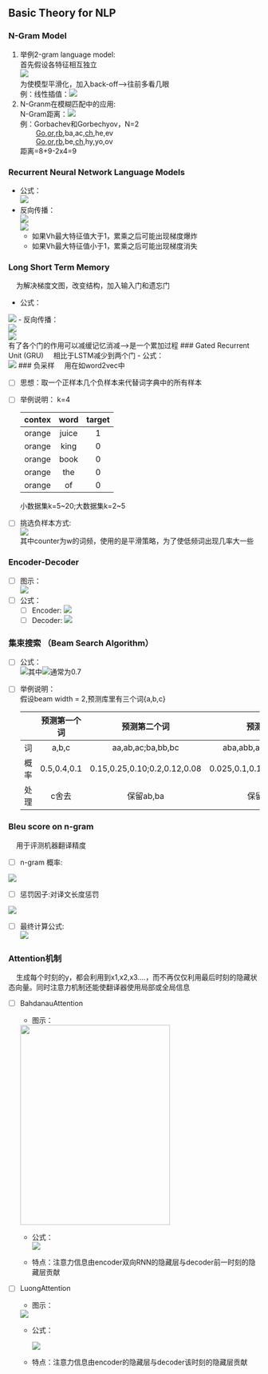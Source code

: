 ## Basic Theory for NLP
### N-Gram Model
1. 举例2-gram language model:<br>
    首先假设各特征相互独立<br>
<img src="http://latex.codecogs.com/gif.latex?%5Cbegin%7Baligned%7D%20p%28w_1%2Cw_2%2Cw_3%2C...%2Cw_n%29%26%3Dp%28w_1%29%5Ccdot%20p%28w_2%7Cw_1%29%20%5Ccdot%20p%28w_3%7Cw_1%2Cw_2%29%20%5Ccdot%20%5C%20...%20%5C%20%5Ccdot%20p%28w_n%7Cw_1%2Cw_2%2C...%2Cw_n-1%29%20%5C%5C%5B2ex%5D%20%26%20%5Capprox%20p%28w_1%29%20%5Ccdot%20p%28w_2%7Cw_1%29%20%5Ccdot%20p%28w_3%7Cw_2%29%5Ccdot%20%5C%20...%20%5C%20%5Ccdot%20p%28w&plus;n%7Cw_n-1%29%20%5Cend%7Baligned%7D"/><br>
为使模型平滑化，加入back-off-->往前多看几眼<br>
例：线性插值：<img src="http://latex.codecogs.com/gif.latex?p%28w_n%7Cw_%7Bn-2%7D%2Cw_%7Bn-1%7D%29%3D%5Clambda_3%20%5C%20p%28w_n%7Cw_%7Bn-2%7D%2Cw_%7Bn-1%7D%29&plus;%5Clambda_2%20%5C%20p%28w_n%7Cw_n-1%29&plus;%5Clambda_1%20%5C%20p%28w_n%29%20%5C%5C%20%5C%20%5C%20%5C%20%5C%20%5C%20%5C%20%5C%20%5C%20%5C%20%5C%20%5C%20%5C%20%5C%20%5C%20%5C%20%5C%20%5C%20%5C%20%5C%20%5C%20%5C%20%5C%20%5C%20%5C%20%5C%20%5C%20%5C%20%5C%20%5C%20%5Clambda_1%20&plus;%20%5Clambda_2&plus;%5Clambda_3%3D1"/>
2. N-Granm在模糊匹配中的应用:<br>
    N-Gram距离：<img src="http://latex.codecogs.com/gif.latex?%7CG_N%28s%29%7C&plus;%7CG_N%28t%29%7C-2%20%5Ctimes%20%7CG_N%28s%29%5Ccap%20G_N%28t%29%7C"/><br>
例：Gorbachev和Gorbechyov，N=2<br>
&nbsp; &nbsp; &nbsp; &nbsp; <u>Go</u>,<u>or</u>,<u>rb</u>,ba,ac,<u>ch</u>,he,ev<br>
&nbsp; &nbsp; &nbsp; &nbsp; <u>Go</u>,<u>or</u>,<u>rb</u>,be,<u>ch</u>,hy,yo,ov<br>
距离=8+9-2x4=9
### Recurrent Neural Network Language Models
- 公式：<br>
    <img src="http://latex.codecogs.com/gif.latex?h_n%3Dg%28V%5Bx_n%3Bh_%7Bn-1%7D&plus;c%5D%20%5C%5C%5B2ex%5D%20%5C%20%5Chat%20p_n%3Dsoftmax%28wh_n&plus;b%29"/>
- 反向传播：<br>
<img src="http://latex.codecogs.com/gif.latex?h_n%3Dg%28V_xx_n&plus;V_hh_%7Bn-1%7D&plus;c%29%20%5C%5C%5B2ex%5D%20%5C%20V_xx_n&plus;V_hh_%7Bn-1%7D&plus;c%3D%20z_n%20%5C%5C%5B2ex%5D%20%5C%20%5Cfrac%7B%5Cpartial%20h_n%7D%7B%5Cpartial%20z_n%7D%3Ddiag%28g%27%28z_n%29%29%20%5C%5C%5B2ex%5D%20%5C%20%5Cfrac%7B%5Cpartial%20z_n%7D%7B%5Cpartial%20h_n-1%7D%3DV_h%20%5C%5C"><br>
<img src="http://latex.codecogs.com/gif.latex?%5Cbegin%7Baligned%7D%20%5Cfrac%7B%5Cpartial%20costN%7D%7B%5Cpartial%20h_1%7D%20%26%3D%20%5Cfrac%7B%5Cpartial%20costN%7D%7B%5Cpartial%20%5Chat%20p_n%7D%5Ccdot%20%5Cfrac%7B%5Cpartial%20%5Chat%20p_n%7D%7B%5Cpartial%20h_n%7D%5Ccdot%20%28%5Cprod_%7Bn%20%5Cin%20%5C%7BN%2C...%2C2%5C%7D%7D%5Cfrac%7B%5Cpartial%20h_n%7D%7B%5Cpartial%20h_%7Bn-1%7D%7D%5Ccdot%20%5Cfrac%7B%5Cpartial%20z_n%7D%7B%5Cpartial%20h_%7Bn-1%7D%7D%29%20%5C%5C%5B2ex%5D%20%26%3D%20%5Cfrac%7B%5Cpartial%20costN%7D%7B%5Cpartial%20%5Chat%20p_n%7D%5Ccdot%20%5Cfrac%7B%5Cpartial%20%5Chat%20p_n%7D%7B%5Cpartial%20h_n%7D%5Ccdot%20%28%5Cprod_%7Bn%20%5Cin%20%5C%7BN%2C...%2C2%5C%7D%7Ddiag%28g%27%28z_n%29V_h%29%20%5Cend%7Baligned%7D"/><br>
  - 如果Vh最大特征值大于1，累乘之后可能出现梯度爆炸
  - 如果Vh最大特征值小于1，累乘之后可能出现梯度消失<br>
### Long Short Term Memory
&nbsp; &nbsp; 为解决梯度文图，改变结构，加入输入门和遗忘门<br>
- 公式：<br>
<img src="http://latex.codecogs.com/gif.latex?f_t%3D%5Csigma%28W_fx_t&plus;U_fh_%7Bt-1%7D&plus;b_f%29--%3Eforget%20gate%20%5C%5C%5B2ex%5D%20%5C%20i_t%3D%5Csigma%28W_ix_t&plus;U_ih_%7Bt-1%7D&plus;b_i%29--%3Einput%20gate%20%5C%5C%5B2ex%5D%20%5C%20o_t%3D%5Csigma%28W_ox_t&plus;U_oh_%7Bt-1%7D&plus;b_o%29--%3Eoutput%20gate%20%5C%5C%5B2ex%5D%20%5Chat%20c_t%20%3D%20%5Ctanh%28W_cx_t&plus;U_ch_%7Bt-1%7D&plus;b_c%29%20%5C%5C%5B2ex%5D%20c_t%20%3D%20f_t%20%5Ccirc%20c_%7Bt-1%7D&plus;i_t%5Ccirc%20%5Chat%20c_t%20%5C%5C%5B2ex%5D%20h_t%20%3D%20o_t%20%5Ccirc%20%5Ctanh%28c_t%29"/>
- 反向传播：<br>
<img src="http://latex.codecogs.com/gif.latex?%5Cdelta%20o%5Et%20%3D%20%5Cdelta%20h_i%5Et%20%5Ccdot%20%5Cfrac%7B%5Cpartial%20h_i%5Et%7D%7B%5Cpartial%20o_i%5Et%7D%3D%5Cdelta%20h_i%5Et%5Ctanh%28c_i%5Et%29%20%5C%5C%5B2ex%5D%20%5C%20%5Cdelta%20c%5Et%3D%5Cdelta%20h_i%5Et%5Ccdot%20%5Cfrac%7B%5Cpartial%20h_i%5Et%7D%7B%5Cpartial%20c_i%5Et%7D%3D%5Cdelta%20h_i%5Eto_i%5Et%5B1-%5Ctanh%5E2%28c_i%5Et%29%5D%20%5C%5C%5B2ex%5D%20%5Cdelta%20f%5Et%3D%5Cdelta%20c_i%5Et%20%5Cfrac%7B%5Cpartial%20c_i%5Et%7D%7B%5Cpartial%20f_i%5Et%7D%3D%5Cdelta%20c_i%5Et%5Ccdot%20c_i%5E%7Bt-1%7D%20%5C%5C%5B2ex%5D%20%5Cdelta%20i%5Et%3D%5Cdelta%20c_i%5Et%20%5Cfrac%7B%5Cpartial%20c_i%5Et%7D%7B%5Cpartial%20i%5Et_i%7D%3D%5Cdelta%20c_i%5Et%20%5Chat%20c_i%5Et%20%5C%5C%5B2ex%5D%20%5C%20%5Cdelta%20%5Chat%20c%5Et%3D%5Cdelta%20c_i%5Et%20%5Ccdot%20%5Cfrac%7B%5Cpartial%20c_i%5Et%7D%7B%5Cpartial%20%5Chat%20c_i%5Et%7D%3D%5Cdelta%20c_i%5Et%20%5Ccdot%20i_i%5Et"/><br>
<img src="http://latex.codecogs.com/gif.latex?%5Cbegin%7Baligned%7D%20%5Cfrac%7B%5Cpartial%20E%5Et%7D%7B%5Cpartial%20h_i%5E%7Bt-1%7D%7D%26%3D%5Csum%20%5Cfrac%7B%5Cpartial%20E%5Et%7D%7B%5Cpartial%20h_i%5Et%7D%5Ccdot%5Cfrac%7B%5Cpartial%20h_i%5Et%7D%7B%5Cpartial%20h_i%5E%7Bt-1%7D%7D%20%5C%5C%5B2ex%5D%20%26%3D%5Csum%20%5Cdelta%20h_i%5Et%20%5Ccdot%20%5Btanh%28c_i%5Et%29%5D%5Cfrac%7B%5Cpartial%20o_i%5Et%7D%7B%5Cpartial%20h%5E%7Bt-1%7D_i%7D&plus;o_i%5Et%281-%5Ctanh%5E2%28c_i%5Et%29%29%5Ccdot%20%5Cfrac%7B%5Cpartial%20c_i%5Et%7D%7B%5Cpartial%20h_i%5Et%7D%5D%20%5C%5C%5B2ex%5D%20%26%3D%5Csum%20%5B%5Cdelta%20o_i%5Et%20%5Ccdot%20%5Cfrac%7B%5Cpartial%20o_i%5Et%7D%7B%5Cpartial%20h_i%5E%7Bt-1%7D%7D&plus;%5Cdelta%20c_i%5Et%20%5Ccdot%20%5Cfrac%7B%5Cpartial%20c_i%5Et%7D%7B%5Cpartial%20h%5E%7Bt-1%7D_i%7D%5D%20%5C%5C%5B2ex%5D%20%26%3D%5Csum%20%5C%7B%20%5Cdelta%20o_i%5Et%5Ccdot%20%5Cfrac%7B%5Cpartial%20o_i%5Et%7D%7B%5Cpartial%20h%5E%7Bt-1%7D_i%7D&plus;%5Cdelta%20c_i%5Et%20%5Ccdot%20%5Bc_i%5E%7Bt-1%7D%5Ccdot%20%5Cfrac%7B%5Cpartial%20f_i%5Et%7D%7B%5Cpartial%20h_i%5E%7Bt-1%7D%7D&plus;%5Chat%20c_i%5Et%20%5Ccdot%20%5Cfrac%7B%5Cpartial%20i%5Et_i%7D%7B%5Cpartial%20h_i%5E%7Bt-1%7D%7D&plus;i_i%5Et%5Ccdot%20%5Cfrac%7B%5Cpartial%20%5Chat%20c_i%5Et%7D%7B%5Cpartial%20h_i%5E%7Bt-1%7D%7D%5D%20%5C%7D%20%5C%5C%5B2ex%5D%20%26%3D%5Csum%28%5Cdelta%20o_i%5Et%5Ccdot%20%5Cfrac%7B%5Cpartial%20o_i%5Et%7D%7B%5Cpartial%20h_i%5E%7Bt-1%7D%7D&plus;%5Cdelta%20f_i%5Et%5Ccdot%20%5Cfrac%7B%5Cpartial%20f_i%5Et%7D%7B%5Cpartial%20h_i%5E%7Bt-1%7D%7D&plus;%5Cdelta%20i_i%5Et%5Ccdot%20%5Cfrac%7B%5Cpartial%20i_i%5Et%7D%7B%5Cpartial%20h_i%5E%7Bt-1%7D%7D&plus;%5Cdelta%20%5Chat%20c_i%5Et%5Ccdot%20%5Cfrac%7B%5Cpartial%20%5Chat%20c_i%5Et%7D%7B%5Cpartial%20h_i%5E%7Bt-1%7D%7D%29%20%5Cend%7Baligned%7D"/><br>
有了各个门的作用可以减缓记忆消减-->是一个累加过程
### Gated Recurrent Unit (GRU)
&nbsp; &nbsp; 相比于LSTM减少到两个门
- 公式：<br>
<img src="http://latex.codecogs.com/gif.latex?z_t%3D%5Csigma%20%28w_z%5Bx_t%3Bh_%7Bt-1%7D%5D&plus;b_z%29%20%5C%5C%5B2ex%5D%20%5C%20r_t%3D%5Csigma%20%28w_r%5Bx_t%3Bj_%7Bt-1%7D%5D&plus;b_r%29%20%5C%5C%5B2ex%5D%20%5Chat%20h_t%3D%5Ctanh%28w_%7B%5Chat%20n%7D%5Bx_t%3Br_n%20%5Ccirc%20h_%7Bt-1%7D%5D&plus;b_%7B%5Chat%20n%7D%29%20%5C%5C%5B2ex%5D%20%5C%20h_t%3D%281-z_t%29%5Ccirc%20h_%7Bt-1%7D%20&plus;%20z_n%5Ccirc%20%5Chat%20h_t"/>
### 负采样
&nbsp; &nbsp; 用在如word2vec中

- [ ] 思想：取一个正样本几个负样本来代替词字典中的所有样本

- [ ] 举例说明： k=4<br>
    
    | contex | word | target |
    | :------: | :------: | :------: |
    | orange | juice | 1 |
    | orange | king | 0 |
    | orange | book | 0 |
    | orange | the | 0 |
    | orange | of | 0 |

    小数据集k=5~20;大数据集k=2~5
- [ ] 挑选负样本方式:<br>
    <img src="http://latex.codecogs.com/gif.latex?p%28w%29%3D%5Cfrac%7B%5Bcounter%28w%29%5D%5E%7B0.75%7D%7D%7B%5Csum_%7Bn%20%5Cin%20D%7D%5Bcounter%28u%29%5D%5E%7B0.75%7D%7D"/><br>
其中counter为w的词频，使用的是平滑策略，为了使低频词出现几率大一些
### Encoder-Decoder
- [ ] 图示：<br>
    <img src="https://caicai.science/images/attention/seq1.png"/>
- [ ] 公式：<br>
     - [ ] Encoder: <img src="http://latex.codecogs.com/gif.latex?h_t%20%3D%20%5Cphi%28h_%7Bt-1%7D%2Cx_t%29%3Df%28W%5E%7B%28hh%29%7Dh_%7Bt-1%7D&plus;W%5E%7B%28hx%29%7Dx_t%20%29%5C%5C"/>
     - [ ] Decoder: <img src="http://latex.codecogs.com/gif.latex?%5Cbegin%7Baligned%7D%20%26h_%7BD%2Ct%7D%3D%5Cphi_D%28h_%7Bt-1%7D%2Cc%2Cy_%7Bt-1%7D%29%20%5C%20%5C%20c%3Dh_T%20%5C%5C%5B2ex%5D%20%26%20y_t%3Dsoftmax%28W%28h_t%3Bc%29%29%20%5Cend%7Baligned%7D"/>
### 集束搜索 （Beam Search Algorithm）
- [ ] 公式：<br>
    <img src="http://latex.codecogs.com/gif.latex?arg%20%5Cmax_y%20%5Cfrac%7B1%7D%7BT_y%5E%5Calpha%7D%5Csum_%7Bt%3D1%7D%5E%7BT_y%7D%5Clog%28y%5Et%7Cx%2Cy%5E1%2C...%2Cy%5E%7Bt-1%7D%29"/>其中<img src="http://latex.codecogs.com/gif.latex?%5Calpha"/>通常为0.7
- [ ] 举例说明：<br>
    假设beam width = 2,预测库里有三个词{a,b,c}<br>

    |  |     预测第一个词 | 预测第二个词 | 预测第三个词 |
    | :----: | :------: | :------: | :------: |
    | 词 |   a,b,c | aa,ab,ac;ba,bb,bc | aba,abb,abc;baa,bab,bac|
    | 概率 | 0.5,0.4,0.1 | 0.15,0.25,0.10;0.2,0.12,0.08| 0.025,0.1,0.125;0.04,0.04,0.12|
    | 处理 | c舍去 | 保留ab,ba|保留abc,bac|
### Bleu score on n-gram
&nbsp; &nbsp; 用于评测机器翻译精度<br>
- [ ] n-gram 概率:<br>
<img src="http://latex.codecogs.com/gif.latex?%5Cbegin%7Baligned%7D%20%26P_n%20%3D%20%5Cfrac%7B%5Csum_i%20%5Csum_k%20%5Cmin%28h_k%28c_i%29%2C%5Cmax_%7Bj%20%5Cin%20m%7Dh_k%28s_%7Bij%7D%29%29%7D%7B%5Csum_i%5Csum_k%20%5Cmin%28h_k%28c_i%29%29%7D%20%5C%5C%5B2ex%5D%20%26%20predict%20%5C%20%5C%7Bc_1%2Cc_2%2C...c_i%2C...%5C%7D%20%5C%5C%5B2ex%5D%20%26%20k%20%5C%20%5C%20anser%20%5C%7Bs_%7B1k%7D%2Cs_%7B2k%7D%2C...%2Cs_%7Bik%7D%2C...%5C%7D%20%5C%5C%5B2ex%5D%20%26%20w_k%20--%3Ek%20%5C%20gram%20%5C%5C%5B2ex%5D%20%26%20h_k%28c_i%29%20--%3E%20count%20%5C%20of%20%5C%20w_k%20%5C%20in%20%5C%20c_i%20%5C%5C%5B2ex%5D%20%26%20h_k%28%7Bs_%7Bij%7D%7D%20%29--%3E%20count%20%5C%20of%20%5C%20w_k%20%5C%20in%20%5C%20s_j%20%5Cend%7Baligned%7D"/>

- [ ] 惩罚因子:对译文长度惩罚<br>
<img src="http://latex.codecogs.com/gif.latex?%5Cbegin%7Baligned%7D%20%26%20BP%20%3D%20%5Cbegin%7Bcases%7D1%20%26%20if%20%5C%20l_c%20%3E%20l_s%20%5C%5C%5B2ex%5D%20e%5E%7B1-%5Cfrac%7Bl_s%7D%7Bl_c%7D%7D%20%26%20if%20%5C%20l_c%20%5Cleq%20l_s%20%5Cend%7Bcases%7D%20%5C%5C%5B2ex%5D%20%26%20l_c%20--%3E%20predict%20%5C%20length%20%5C%5C%5B2ex%5D%20%26%20l_s%20--%3E%20answer%20%5C%20length%20%5Cend%7Baligned%7D"/>

- [ ] 最终计算公式:<br>
    <img src="http://latex.codecogs.com/gif.latex?%5Cbegin%7Baligned%7D%20%26%20BLEU%20%3D%20BP%20%5Ctimes%20%5Cexp%28%5Csum_%7Bn%3D1%7D%5ENW_n%5Clog%20P_n%29%20%5C%5C%5B2ex%5D%20%26%20W_n%3D%5Cfrac%7B1%7D%7BN%7D%20%5C%20%5C%20N--%3E%20N%20%5C%20of%20%5C%20N%20%5C_Gram%20%5Cend%7Baligned%7D"/>

### Attention机制
&nbsp; &nbsp; 生成每个时刻的y，都会利用到x1,x2,x3....，而不再仅仅利用最后时刻的隐藏状态向量。同时注意力机制还能使翻译器使用局部或全局信息<br>

- [ ] BahdanauAttention
  - 图示：<br>
  <img src="https://ss1.bdstatic.com/70cFuXSh_Q1YnxGkpoWK1HF6hhy/it/u=2608903905,1568930054&fm=26&gp=0.jpg" width = "300" height = "400"/>

  - 公式：<br>
    <img src="http://latex.codecogs.com/gif.latex?%5Cbegin%7Baligned%7D%20%26%20e_%7Bij%7D%3Da%28s_%7Bi-1%7D%2Ch_j%29%20%5C%5C%5B2ex%5D%20%26%20%5Calpha_%7Bij%7D%3D%5Cfrac%7B%5Cexp%28e_%7Bij%7D%29%7D%7B%5Csum_%7Bk%3D1%7D%5E%7BT_x%7D%5Cexp%20%28e_%7Bik%7D%29%7D%20%5C%5C%5B2ex%5D%20%26%20c_i%20%3D%20%5Csum_%7Bj%3D1%7D%5E%7BT_x%7D%5Calpha_%7Bij%7Dh_j%20%5Cend%7Baligned%7D"/>

  - 特点：注意力信息由encoder双向RNN的隐藏层与decoder前一时刻的隐藏层贡献
- [ ] LuongAttention
  - 图示：<br>

  <img src="https://ss0.bdstatic.com/70cFuHSh_Q1YnxGkpoWK1HF6hhy/it/u=3103722453,2451333191&fm=15&gp=0.jpg"/>

  - 公式：<br>

    <img src="http://latex.codecogs.com/gif.latex?%5Cbegin%7Baligned%7D%20%26score%28h_t%2C%5Chat%20h_s%29%20%3D%5Cbegin%7Bcases%7Dh_t%5ET%5Chat%20h_s%20%26%20dot%20%5C%5C%5B2ex%5D%20h_t%5ETW_a%5Chat%20h_s%20%26%20general%20%5C%5C%5B2ex%5D%20v_%7B%5Calpha%7D%5ET%5Ctanh%28W_a%5Bh%5Et%3B%5Chat%20h_s%5D%29%20%26%20concat%20%5Cend%7Bcases%7D%20%5C%5C%5B2ex%5D%20%26%20%5Chat%20h_s%20--%3E%20time%20%5C%20s%20%5C%20hidden%20%5C%20layer%20%5C%20of%20%5C%20encoder%20%5C%5C%5B2ex%5D%20%26%20h_t%20--%3E%20time%20%5C%20t%20%5C%20hidden%20%5C%20layer%20%5C%20of%20%5C%20decoder%20%5C%5C%5B2ex%5D%20%26%20a_t%28s%29%3Dalign%28h_t%2C%5Chat%20h_s%29%3D%5Cfrac%7B%5Cexp%28score%28h_t%2C%5Chat%20h_s%29%29%7D%7B%5Csum_%7Bs%27%7D%28%5Cexp%28score%28h_t%2C%5Chat%20h_%7Bs%27%7D%29%29%29%7D%20%5Cend%7Baligned%7D"/>
    
  - 特点：注意力信息由encoder的隐藏层与decoder该时刻的隐藏层贡献